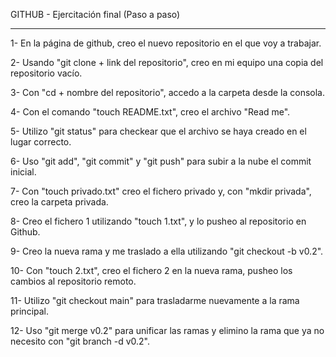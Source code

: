 GITHUB - Ejercitación final (Paso a paso)

--------------------------------------------------------------------------------------------------

1- En la página de github, creo el nuevo repositorio en el que voy a trabajar.

2- Usando "git clone + link del repositorio", creo en mi equipo una copia del repositorio vacío.

3- Con "cd + nombre del repositorio", accedo a la carpeta desde la consola.

4- Con el comando "touch README.txt", creo el archivo "Read me".

5- Utilizo "git status" para checkear que el archivo se haya creado en el lugar correcto.

6- Uso "git add", "git commit" y "git push" para subir a la nube el commit inicial.

7- Con "touch privado.txt" creo el fichero privado y, con "mkdir privada", creo la carpeta privada.

8- Creo el fichero 1 utilizando "touch 1.txt", y lo pusheo al repositorio en Github.

9- Creo la nueva rama y me traslado a ella utilizando "git checkout -b v0.2".

10- Con "touch 2.txt", creo el fichero 2 en la nueva rama, pusheo los cambios al repositorio remoto.

11- Utilizo "git checkout main" para trasladarme nuevamente a la rama principal.

12- Uso "git merge v0.2" para unificar las ramas y elimino la rama que ya no necesito con "git branch -d v0.2".
